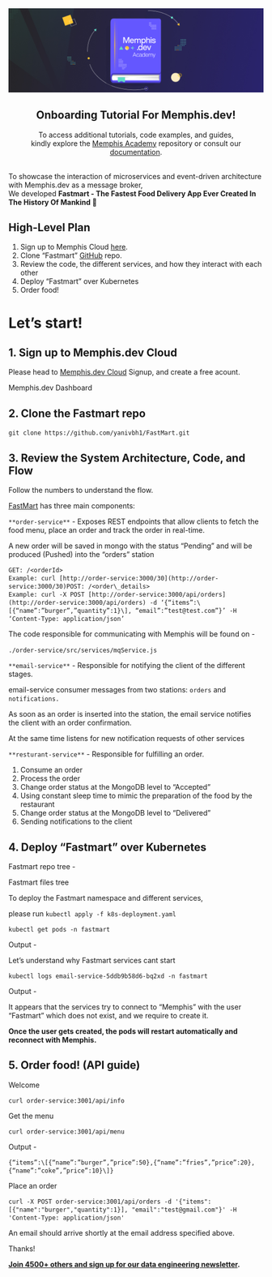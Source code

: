 <div align="center">

<img src="https://github.com/memphisdev/onboarding-app/blob/master/docs/Banner.jpg" />

<h2>Onboarding Tutorial For Memphis.dev!</h2>

<p>
To access additional tutorials, code examples, and guides,<br>kindly explore the <a href="https://github.com/memphisdev/memphis-dev-academy">Memphis Academy</a> repository or consult our <a href="https://docs.memphis.dev">documentation</a>.
</p>

</div>

<br>
To showcase the interaction of microservices and event-driven architecture with Memphis.dev as a message broker,<br>We developed <b>Fastmart - The Fastest Food Delivery App Ever Created In The History Of Mankind 🎉</b>

## High-Level Plan


1.  Sign up to Memphis Cloud [here](https://memphis.dev).
2.  Clone “Fastmart” [GitHub](https://github.com/yanivbh1/FastMart) repo.
3.  Review the code, the different services, and how they interact with each other
4.  Deploy “Fastmart” over Kubernetes
5.  Order food!

Let’s start!
============

1\. Sign up to Memphis.dev Cloud
--------------------------------

Please head to [Memphis.dev Cloud](https://cloud.memphis.dev) Signup, and create a free acount.

Memphis.dev Dashboard

2\. Clone the Fastmart repo
---------------------------

```
git clone https://github.com/yanivbh1/FastMart.git
```

3\. Review the System Architecture, Code, and Flow
--------------------------------------------------

Follow the numbers to understand the flow.

[FastMart](https://github.com/yanivbh1/FastMart) has three main components:

`**order-service**` - Exposes REST endpoints that allow clients to fetch the food menu, place an order and track the order in real-time.

A new order will be saved in mongo with the status “Pending” and will be produced (Pushed) into the “orders” station

```
GET: /<orderId>  
Example: curl [http://order-service:3000/30](http://order-service:3000/30)POST: /<order\_details>  
Example: curl -X POST [http://order-service:3000/api/orders](http://order-service:3000/api/orders) -d ‘{“items”:\[{“name”:”burger”,”quantity”:1}\], “email”:”test@test.com”}’ -H ‘Content-Type: application/json’
```

The code responsible for communicating with Memphis will be found on -

`./order-service/src/services/mqService.js`

`**email-service**` - Responsible for notifying the client of the different stages.

email-service consumer messages from two stations: `orders` and `notifications.`

As soon as an order is inserted into the station, the email service notifies the client with an order confirmation.

At the same time listens for new notification requests of other services

`**resturant-service**` - Responsible for fulfilling an order.

1.  Consume an order
2.  Process the order
3.  Change order status at the MongoDB level to “Accepted”
4.  Using constant sleep time to mimic the preparation of the food by the restaurant
5.  Change order status at the MongoDB level to “Delivered”
6.  Sending notifications to the client

4\. Deploy “Fastmart” over Kubernetes
-------------------------------------

Fastmart repo tree -

Fastmart files tree

To deploy the Fastmart namespace and different services,

please run `kubectl apply -f k8s-deployment.yaml`

```
kubectl get pods -n fastmart
```

Output -

Let’s understand why Fastmart services cant start

```
kubectl logs email-service-5ddb9b58d6-bq2xd -n fastmart
```

Output -

It appears that the services try to connect to “Memphis” with the user “Fastmart” which does not exist, and we require to create it.

**Once the user gets created, the pods will restart automatically and reconnect with Memphis.**

5\. Order food! (API guide)
---------------

Welcome

```
curl order-service:3001/api/info
```

Get the menu

```
curl order-service:3001/api/menu
```

Output -

```
{“items”:\[{“name”:”burger”,”price”:50},{“name”:”fries”,”price”:20},{“name”:”coke”,”price”:10}\]}
```

Place an order

```
curl -X POST order-service:3001/api/orders -d '{"items":[{"name":"burger","quantity":1}], "email":"test@gmail.com"}' -H 'Content-Type: application/json'
```

An email should arrive shortly at the email address specified above.

Thanks!

[**Join 4500+ others and sign up for our data engineering newsletter**](https://memphis.dev/newsletter)**.**
